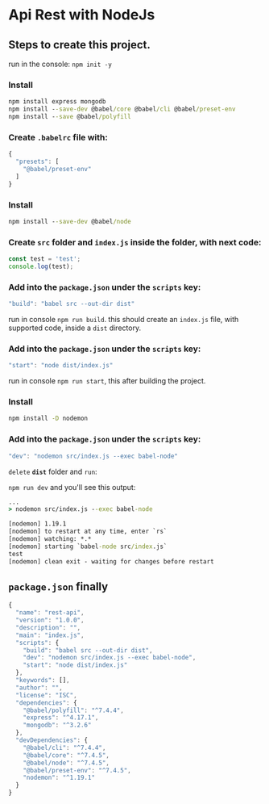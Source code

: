 # Api Rest with NodeJs

## Steps to create this project.

run in the console: `npm init -y`

### Install

```cmd
npm install express mongodb
npm install --save-dev @babel/core @babel/cli @babel/preset-env
npm install --save @babel/polyfill
```

### Create `.babelrc` file with:

```js
{
  "presets": [
    "@babel/preset-env"
  ]
}
```
### Install

```cmd
npm install --save-dev @babel/node
```

### Create `src` folder and `index.js` inside the folder, with next code:

```js
const test = 'test';
console.log(test);
```

### Add into the `package.json` under the `scripts` key:

```js
"build": "babel src --out-dir dist"
```
run in console `npm run build`. this should create an `index.js` file, with supported code, inside a `dist` directory.

### Add into the `package.json` under the `scripts` key:

```js
"start": "node dist/index.js"
```

run in console `npm run start`, this after building the project.

### Install

```cmd
npm install -D nodemon
```
### Add into the `package.json` under the `scripts` key:

```js
"dev": "nodemon src/index.js --exec babel-node"
```

`delete` **`dist`** folder and `run`:

`npm run dev` and you'll see this output:

```cmd
...
> nodemon src/index.js --exec babel-node

[nodemon] 1.19.1
[nodemon] to restart at any time, enter `rs`
[nodemon] watching: *.*
[nodemon] starting `babel-node src/index.js`
test
[nodemon] clean exit - waiting for changes before restart
```

## `package.json` finally

```js
{
  "name": "rest-api",
  "version": "1.0.0",
  "description": "",
  "main": "index.js",
  "scripts": {
    "build": "babel src --out-dir dist",
    "dev": "nodemon src/index.js --exec babel-node",
    "start": "node dist/index.js"
  },
  "keywords": [],
  "author": "",
  "license": "ISC",
  "dependencies": {
    "@babel/polyfill": "^7.4.4",
    "express": "^4.17.1",
    "mongodb": "^3.2.6"
  },
  "devDependencies": {
    "@babel/cli": "^7.4.4",
    "@babel/core": "^7.4.5",
    "@babel/node": "^7.4.5",
    "@babel/preset-env": "^7.4.5",
    "nodemon": "^1.19.1"
  }
}
````
